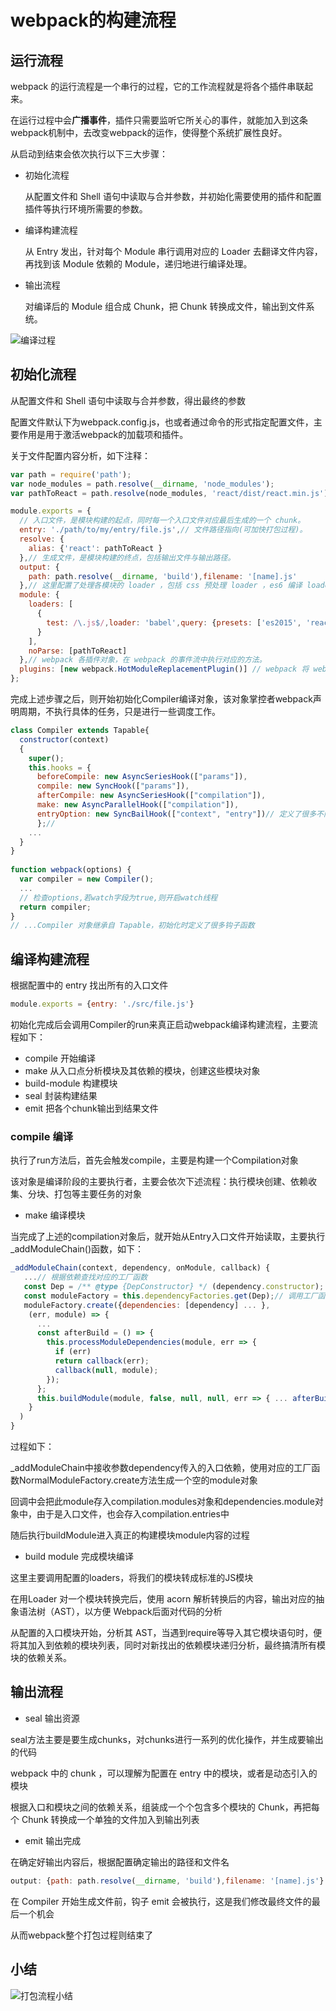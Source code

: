 # webpack的构建流程

## 运行流程

webpack 的运行流程是一个串行的过程，它的工作流程就是将各个插件串联起来。

在运行过程中会**广播事件**，插件只需要监听它所关心的事件，就能加入到这条webpack机制中，去改变webpack的运作，使得整个系统扩展性良好。

从启动到结束会依次执行以下三大步骤：

* 初始化流程
  
  从配置文件和 Shell 语句中读取与合并参数，并初始化需要使用的插件和配置插件等执行环境所需要的参数。

* 编译构建流程

  从 Entry 发出，针对每个 Module 串行调用对应的 Loader 去翻译文件内容，再找到该 Module 依赖的 Module，递归地进行编译处理。

* 输出流程
  
  对编译后的 Module 组合成 Chunk，把 Chunk 转换成文件，输出到文件系统。

![编译过程](/blog/images/webpack/buildProcess1.png)

## 初始化流程

从配置文件和 Shell 语句中读取与合并参数，得出最终的参数

配置文件默认下为webpack.config.js，也或者通过命令的形式指定配置文件，主要作用是用于激活webpack的加载项和插件。

关于文件配置内容分析，如下注释：

```js
var path = require('path');
var node_modules = path.resolve(__dirname, 'node_modules');
var pathToReact = path.resolve(node_modules, 'react/dist/react.min.js');

module.exports = {
  // 入口文件，是模块构建的起点，同时每一个入口文件对应最后生成的一个 chunk。
  entry: './path/to/my/entry/file.js',// 文件路径指向(可加快打包过程)。
  resolve: {
    alias: {'react': pathToReact } 
  },// 生成文件，是模块构建的终点，包括输出文件与输出路径。
  output: {
    path: path.resolve(__dirname, 'build'),filename: '[name].js' 
  },// 这里配置了处理各模块的 loader ，包括 css 预处理 loader ，es6 编译 loader，图片处理 loader。
  module: {
    loaders: [
      {
        test: /\.js$/,loader: 'babel',query: {presets: ['es2015', 'react'] } 
      } 
    ],
    noParse: [pathToReact] 
  },// webpack 各插件对象，在 webpack 的事件流中执行对应的方法。
  plugins: [new webpack.HotModuleReplacementPlugin()] // webpack 将 webpack.config.js 中的各个配置项拷贝到 options 对象中，并加载用户配置的 plugins
};
```

完成上述步骤之后，则开始初始化Compiler编译对象，该对象掌控者webpack声明周期，不执行具体的任务，只是进行一些调度工作。

```js
class Compiler extends Tapable{
  constructor(context)
  {
    super();
    this.hooks = {
      beforeCompile: new AsyncSeriesHook(["params"]),
      compile: new SyncHook(["params"]),
      afterCompile: new AsyncSeriesHook(["compilation"]),
      make: new AsyncParallelHook(["compilation"]),
      entryOption: new SyncBailHook(["context", "entry"])// 定义了很多不同类型的钩子 
      };// 
    ... 
  }
}
  
function webpack(options) {
  var compiler = new Compiler(); 
  ...
  // 检查options,若watch字段为true,则开启watch线程
  return compiler;
}
// ...Compiler 对象继承自 Tapable，初始化时定义了很多钩子函数
```

## 编译构建流程

根据配置中的 entry 找出所有的入口文件

```js
module.exports = {entry: './src/file.js'}
```

初始化完成后会调用Compiler的run来真正启动webpack编译构建流程，主要流程如下：

* compile 开始编译
* make 从入口点分析模块及其依赖的模块，创建这些模块对象
* build-module 构建模块
* seal 封装构建结果
* emit 把各个chunk输出到结果文件

### compile 编译

执行了run方法后，首先会触发compile，主要是构建一个Compilation对象

该对象是编译阶段的主要执行者，主要会依次下述流程：执行模块创建、依赖收集、分块、打包等主要任务的对象

* make 编译模块

当完成了上述的compilation对象后，就开始从Entry入口文件开始读取，主要执行_addModuleChain()函数，如下：

```js
_addModuleChain(context, dependency, onModule, callback) {
   ...// 根据依赖查找对应的工厂函数
   const Dep = /** @type {DepConstructor} */ (dependency.constructor);
   const moduleFactory = this.dependencyFactories.get(Dep);// 调用工厂函数NormalModuleFactory的create来生成一个空的NormalModule对象 
   moduleFactory.create({dependencies: [dependency] ... },
    (err, module) => {
      ...
      const afterBuild = () => {
        this.processModuleDependencies(module, err => {
          if (err) 
          return callback(err); 
          callback(null, module); 
        });
      };
      this.buildModule(module, false, null, null, err => { ... afterBuild(); }) 
    }
  )
}
```

过程如下：

_addModuleChain中接收参数dependency传入的入口依赖，使用对应的工厂函数NormalModuleFactory.create方法生成一个空的module对象

回调中会把此module存入compilation.modules对象和dependencies.module对象中，由于是入口文件，也会存入compilation.entries中

随后执行buildModule进入真正的构建模块module内容的过程

* build module 完成模块编译

这里主要调用配置的loaders，将我们的模块转成标准的JS模块

在用Loader 对一个模块转换完后，使用 acorn 解析转换后的内容，输出对应的抽象语法树（AST），以方便 Webpack后面对代码的分析

从配置的入口模块开始，分析其 AST，当遇到require等导入其它模块语句时，便将其加入到依赖的模块列表，同时对新找出的依赖模块递归分析，最终搞清所有模块的依赖关系。

## 输出流程

* seal 输出资源

seal方法主要是要生成chunks，对chunks进行一系列的优化操作，并生成要输出的代码

webpack 中的 chunk ，可以理解为配置在 entry 中的模块，或者是动态引入的模块

根据入口和模块之间的依赖关系，组装成一个个包含多个模块的 Chunk，再把每个 Chunk 转换成一个单独的文件加入到输出列表

* emit 输出完成

在确定好输出内容后，根据配置确定输出的路径和文件名

```js
output: {path: path.resolve(__dirname, 'build'),filename: '[name].js'}
```

在 Compiler 开始生成文件前，钩子 emit 会被执行，这是我们修改最终文件的最后一个机会

从而webpack整个打包过程则结束了

## 小结

![打包流程小结](/blog/images/webpack/buildProcess2.png)
